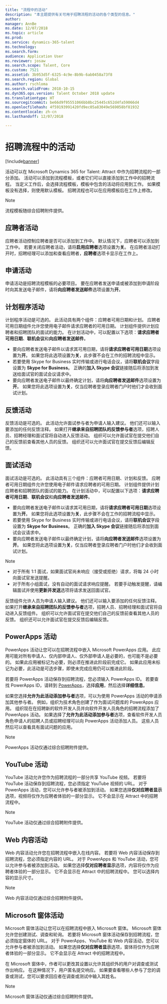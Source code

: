 ```yaml
---
title: "流程中的活动"
description: "本主题提供有关可用于招聘流程的活动的各个类型的信息。"
author: 
manager: AnnBe
ms.date: 12/07/2018
ms.topic: article
ms.prod: 
ms.service: dynamics-365-talent
ms.technology: 
ms.search.form: 
audience: Application User
ms.reviewer: josaw
ms.search.scope: Talent, Core
ms.custom: 7521
ms.assetid: 3b953d5f-6325-4c9e-8b9b-6ab0458a73f8
ms.search.region: Global
ms.author: rschloma
ms.search.validFrom: 2018-10-15
ms.dyn365.ops.version: Talent October 2018 update
ms.translationtype: HT
ms.sourcegitcommit: be66d9f95551066bb8bc25445c652d4fa59066d4
ms.openlocfilehash: 4f59193991420fd9ec05a83049e569058bf81932
ms.contentlocale: zh-cn
ms.lasthandoff: 12/07/2018

---
```


# <a name="activities-in-the-hiring-processes"></a>招聘流程中的活动

[!include[banner](../includes/banner.md)]

活动可以在 Microsoft Dynamics 365 for Talent: Attract 中作为招聘流程的一部分添加。 活动可以添加到流程模板，或者它们可以直接添加到工作中的招聘流程。 当定义工作后，会选择流程模板，模板中包含的活动将应用到工作。 如果模板没有选择，则使用默认模板。 招聘流程也可以在应用模板后在工作上修改。

> [!NOTE] 
> 流程模板随综合招聘附件提供。

## <a name="prospect-activity"></a>应聘者活动

应聘者活动控制应聘者是否可以添加到工作中。 默认情况下，应聘者可以添加到工作中。 若要关闭应聘者活动，请将**启用应聘者**选项设置为**关**。 在应聘者活动打开时，招聘经理可以添加和查看应聘者，**应聘者**选项卡显示在工作上。

## <a name="application-activity"></a>申请活动

申请活动是招聘流程模板的必要项目。 要在应聘者发送申请或被添加到申请阶段时向其发送电子邮件，请将**向应聘者发送邮件**选项设置为**开**。

## <a name="scheduler-activity"></a>计划程序活动

计划程序活动是可选的。 此活动具有两个组件：应聘者可用日期和计划。 应聘者可用日期组件允许您使用电子邮件请求应聘者的可用日期。 计划组件提供计划应聘者和招聘团队的面试的能力。 在计划活动中，可以配置以下选项：**请求应聘者可用日期**、**联机会议**和**向应聘者发送邮件**。

- 要向应聘者发送电子邮件以请求其可用日期，请将**请求应聘者可用日期**选项设置为**开**。 如果您将此选项设置为**关**，此步骤不会在工作的招聘流程中显示。
- 若要使用 Skype for Business 实时传输或进行电话会议，请将**联机会议**字段设置为 **Skype for Business**。 正确的**加入 Skype 会议**链接随后将添加到发送给面试官的面试会议请求中。
- 要向应聘者发送电子邮件以最终确定计划，请将**向应聘者发送邮件**选项设置为**开**。 如果您将此选项设置为**关**，仅当应聘者登录应聘者门户时他们才会收到面试计划。

## <a name="feedback-activity"></a>反馈活动

反馈活动是可选的。 此活动允许面试参与者为申请人输入建议。 他们还可以输入要添加的任何反馈注释。 如果打开**继承来自招聘团队的反馈参与者**选项，招聘人员、招聘经理和面试官将自动进入反馈活动。 组织可以允许面试官在提交他们自己的反馈前查看其他人员的反馈。 组织还可以允许面试官在提交反馈后编辑反馈。

## <a name="interview-activity"></a>面试活动

面试活动是可选的。 此活动具有三个组件：应聘者可用日期、计划和反馈。 应聘者可用日期组件允许您使用电子邮件请求应聘者的可用日期。 计划组件提供计划应聘者和招聘团队的面试的能力。 在计划活动中，可以配置以下选项：**请求应聘者可用日期**、**联机会议**和**向应聘者发送邮件**。

- 要向应聘者发送电子邮件以请求其可用日期，请将**请求应聘者可用日期**选项设置为**开**。 如果您将此选项设置为**关**，此步骤不会在工作的招聘流程中显示。
- 若要使用 Skype for Business 实时传输或进行电话会议，请将**联机会议**字段设置为 **Skype for Business**。 正确的**加入 Skype 会议**链接随后将添加到面试会议请求中。
- 要向应聘者发送电子邮件以最终确定计划，请将**向应聘者发送邮件**选项设置为**开**。 如果您将此选项设置为**关**，仅当应聘者登录应聘者门户时他们才会收到面试计划。

>[!NOTE]
> - 对于所有 1:1 面试，如果面试官尚未响应（接受或拒绝）请求，将每 24 小时向面试官发送提醒。
> - 对于所有小组面试，没有自动的面试请求响应提醒。 若要手动触发提醒，请编辑面试并使用**更新并发送**选项将请求发送回面试官。

反馈组件允许人员为申请人输入建议。 他们还可以输入要添加的任何反馈注释。 如果打开**继承来自招聘团队的反馈参与者**选项，招聘人员、招聘经理和面试官将自动进入反馈组件。 组织可以允许面试官在提交他们自己的反馈前查看其他人员的反馈。 组织还可以允许面试官在提交反馈后编辑反馈。

## <a name="powerapps-activity"></a>PowerApps 活动

PowerApps 活动让您可以在招聘流程中嵌入 Microsoft PowerApps 应用。 此应用可能对所有申请人、仅内部申请人、仅外部申请人是必要的，也可能不是必要的。 如果此应用被标记为必要，则必须在推进此阶段前完成它。 如果此应用未标记为必要，此活动是可选步骤，即使未完成应用仍可以推进此阶段。

若要将 PowerApps 活动保存到招聘流程，您必须输入 PowerApps ID。 若要查找 PowerApps ID，请转到 [PowerApps](https://web.powerapps.com)，选择**应用**，然后选择**详细信息**。

如果您选择**允许为此活动添加参与者**选项，可以为使用 PowerApps 活动的申请添加其他参与者。 例如，组织为技术角色创建了作为面试问题库的 PowerApps 应用。 组织现在在招聘新的软件开发人员并向软件开发人员角色的招聘流程添加了 PowerApps 活动。 如果选择了**允许为此活动添加参与者**选项，查看软件开发人员角色申请人的招聘人员或招聘经理可以向 PowerApps 活动添加人员。 这些人员然后可以查看具有面试问题的应用。

> [!NOTE]
> PowerApps 活动仅通过综合招聘附件提供。

## <a name="youtube-activity"></a>YouTube 活动

YouTube 活动允许您作为招聘流程的一部分共享 YouTube 视频。 若要将 YouTube 活动保存到招聘流程，您必须指定 YouTube 视频的 URL。 对于 PowerApps 活动，您可以允许参与者被添加到活动。 如果您选择**仅对应聘者显示**选项，视频将仅作为应聘者体验的一部分显示。 它不会显示在 Attract 中的招聘流程中。

> [!NOTE]
> YouTube 活动仅通过综合招聘附件提供。

## <a name="web-content-activity"></a>Web 内容活动

Web 内容活动允许您在招聘流程中嵌入在线内容。 若要将 Web 内容活动保存到招聘流程，您必须指定内容的 URL。 对于 PowerApps 和 YouTube 活动，您可以允许参与者被添加到活动。 如果您选择**仅对应聘者显示**选项，内容将仅作为应聘者体验的一部分显示。 它不会显示在 Attract 中的招聘流程中。 您可以选择内容的显示尺寸。

> [!NOTE]
> Web 内容活动仅通过综合招聘附件提供。

## <a name="microsoft-forms-activity"></a>Microsoft 窗体活动

Microsoft 窗体活动让您可以在招聘流程中嵌入 Microsoft 窗体。 Microsoft 窗体允许您创建测试、调查和轮询。 若要将 Microsoft 窗体活动保存到招聘流程，您必须指定窗体的 URL。 对于 PowerApps、YouTube 和 Web 内容活动，您可以允许参与者被添加到活动。 如果您选择**仅对应聘者显示**选项，窗体将仅作为应聘者体验的一部分显示。 它不会显示在 Attract 中的招聘流程中。

在 Microsoft 窗体中，作者可以更改其设置以允许其组织外的用户对调查或测试作出响应。 在这种情况下，用户匿名提交响应。 如果要查看哪些人参与了您的调查或测试，您可以要求回应者在调查或测试中输入其姓名。

> [!NOTE]
> Microsoft 窗体活动仅通过综合招聘附件提供。


